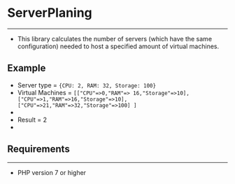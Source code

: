 # ServerPlaning
                
----
- This library calculates the number of servers (which have the same configuration) needed to host a specified amount of virtual machines.


## Example
* Server type = `{CPU: 2, RAM: 32, Storage: 100}`
* Virtual Machines = `[["CPU"=>0,"RAM"=> 16,"Storage"=>10], ["CPU"=>1,"RAM"=>16,"Storage"=>10], ["CPU"=>21,"RAM"=>32,"Storage"=>100] ]`
* 
* Result = 2
*
## Requirements
                
----

- PHP version 7 or higher

